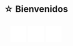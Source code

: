 <h1 align="center" >☆ Bienvenidos</h1>
<h1 align="center" >

<a href="https://www.facebook.com/"  ><img src="https://raw.githubusercontent.com/JeanPCarrilloG/JeanPCarrilloG/main/ICONS/icons8-facebook.png"/></a>
<a href="https://www.facebook.com/"  ><img src="https://raw.githubusercontent.com/JeanPCarrilloG/JeanPCarrilloG/main/ICONS/icons8-x.png"/></a>
<a href="https://www.instagram.com/"  ><img src="https://raw.githubusercontent.com/JeanPCarrilloG/JeanPCarrilloG/main/ICONS/icons8-instagram.png"/></a>

</h1>

<div class="fb-comments" data-href="https://www.facebook.com/profile.php?id=61552113565693" data-width="" data-numposts="5"></div>

<div id="fb-root"></div>
<script async defer crossorigin="anonymous" src="https://connect.facebook.net/es_LA/sdk.js#xfbml=1&version=v18.0&appId=1026104387977381" nonce="aEkGT0X5"></script>

<!--

**JeanPCarrilloG/JeanPCarrilloG** is a ✨ _special_ ✨ repository because its `README.md` (this file) appears on your GitHub profile.

Here are some ideas to get you started:

- 🔭 I’m currently working on ...
- 🌱 I’m currently learning ...
- 👯 I’m looking to collaborate on ...
- 🤔 I’m looking for help with ...
- 💬 Ask me about ...
- 📫 How to reach me: ...
- 😄 Pronouns: ...
- ⚡ Fun fact: ...
-->
